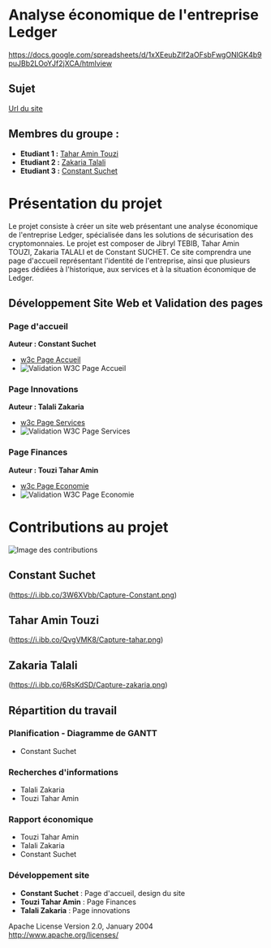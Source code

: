 # Analyse économique de l'entreprise Ledger

https://docs.google.com/spreadsheets/d/1xXEeubZlf2aOFsbFwgONlGK4b9puJBb2LOoYJf2jXCA/htmlview
## Sujet
[Url du site](https://amintt2.github.io/SAE-S1.-05-06/)

## Membres du groupe :

- **Etudiant 1 :** [Tahar Amin Touzi](mailto:tahar-amin.touzi@edu.univ-fcomte.fr?subject=SAE_1_05_06)
- **Etudiant 2 :** [Zakaria Talali](mailto:zakaria.talali@edu.univ-fcomte.fr?subject=SAE_1_05_06)
- **Etudiant 3 :** [Constant Suchet](mailto:constant.suchet@edu.univ-fcomte.fr?subject=SAE_1_05_06)

# Présentation du projet

Le projet consiste à créer un site web présentant une analyse économique de l'entreprise Ledger, spécialisée dans les solutions de sécurisation des cryptomonnaies. Le projet est composer de Jibryl TEBIB, Tahar Amin TOUZI, Zakaria TALALI et de Constant SUCHET.
Ce site comprendra une page d'accueil représentant l'identité de l'entreprise, ainsi que plusieurs pages dédiées à l'historique, aux services et à la situation économique de Ledger. 

## Développement Site Web et Validation des pages

### Page d'accueil

**Auteur : Constant Suchet**

- [w3c Page Accueil](https://validator.w3.org/nu/?doc=https%3A%2F%2Famintt2.github.io%2FSAE-S1.-05-06%2Findex.html)
- ![Validation W3C Page Accueil](https://i.ibb.co/M58QC7f/Capture-d-e-cran-2024-10-18-a-17-42-18.png)

### Page Innovations

**Auteur : Talali Zakaria**

- [w3c Page Services](https://validator.w3.org/nu/?doc=https%3A%2F%2Famintt2.github.io%2FSAE-S1.-05-06%2Fservices.html)
- ![Validation W3C Page Services](https://i.ibb.co/VWt5myw/Capture-d-e-cran-2024-10-18-a-17-47-08.png)

### Page Finances

**Auteur : Touzi Tahar Amin**

- [w3c Page Economie](https://validator.w3.org/nu/?doc=https%3A%2F%2Famintt2.github.io%2FSAE-S1.-05-06%2Fpages%2FFinances.html)
- ![Validation W3C Page Economie](https://i.ibb.co/v4v3C6j/Capture-d-e-cran-2024-10-18-a-17-00-39.png)

# Contributions au projet

![Image des contributions](url_de_l_image)

## Constant Suchet
(https://i.ibb.co/3W6XVbb/Capture-Constant.png)

## Tahar Amin Touzi
(https://i.ibb.co/QvgVMK8/Capture-tahar.png)

## Zakaria Talali
(https://i.ibb.co/6RsKdSD/Capture-zakaria.png)

## Répartition du travail

### Planification - Diagramme de GANTT

- Constant Suchet

### Recherches d'informations

- Talali Zakaria
- Touzi Tahar Amin

### Rapport économique

- Touzi Tahar Amin
- Talali Zakaria
- Constant Suchet

### Développement site

- **Constant Suchet** : Page d'accueil, design du site
- **Touzi Tahar Amin** : Page Finances
- **Talali Zakaria** : Page innovations

Apache License
Version 2.0, January 2004
http://www.apache.org/licenses/
